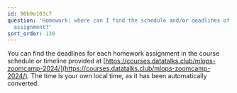 ```yaml
---
id: 90b9e103c7
question: 'Homework: where can I find the schedule and/or deadlines of each homework
  assignment?'
sort_order: 130
---
```


You can find the deadlines for each homework assignment in the course schedule or timeline provided at [https://courses.datatalks.club/mlops-zoomcamp-2024/](https://courses.datatalks.club/mlops-zoomcamp-2024/). The time is your own local time, as it has been automatically converted.